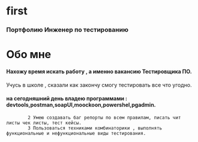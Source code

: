 # first
### Портфолию Инженер по тестированию
# Обо мне
#### Нахожу время искать работу , а именно вакансию Тестировщика ПО.
Учусь в школе , сказали как закончу смогу тестировать  все что угодно.
#### на сегодняшний день владею программами : devtools,postman,soapUI,moockoon,powershel,pgadmin. 
            2 Умею создавать баг репорты по всем правилам, писать чит листы чек листы, тест кейсы.
            3 Пользоваться техниками комбинаторики , выполнять функциональные и нефункциональные виды тестирования.

